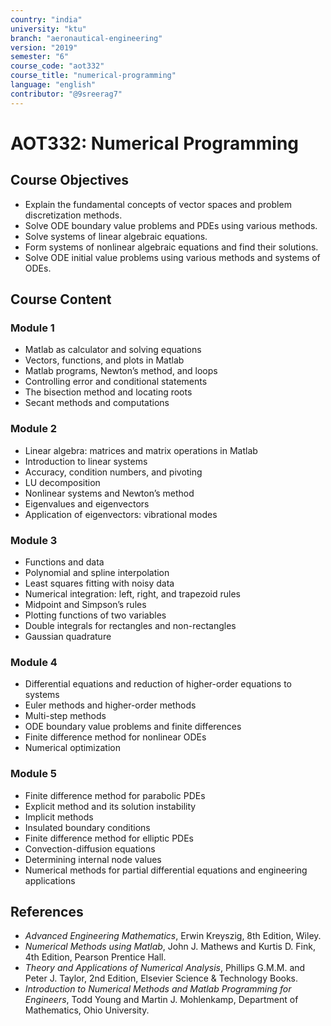 ```yaml
---
country: "india"
university: "ktu"
branch: "aeronautical-engineering"
version: "2019"
semester: "6"
course_code: "aot332"
course_title: "numerical-programming"
language: "english"
contributor: "@9sreerag7"
---
```


# AOT332: Numerical Programming

## Course Objectives

- Explain the fundamental concepts of vector spaces and problem discretization methods.
- Solve ODE boundary value problems and PDEs using various methods.
- Solve systems of linear algebraic equations.
- Form systems of nonlinear algebraic equations and find their solutions.
- Solve ODE initial value problems using various methods and systems of ODEs.

## Course Content

### Module 1
- Matlab as calculator and solving equations  
- Vectors, functions, and plots in Matlab  
- Matlab programs, Newton’s method, and loops  
- Controlling error and conditional statements  
- The bisection method and locating roots  
- Secant methods and computations

### Module 2
- Linear algebra: matrices and matrix operations in Matlab  
- Introduction to linear systems  
- Accuracy, condition numbers, and pivoting  
- LU decomposition  
- Nonlinear systems and Newton’s method  
- Eigenvalues and eigenvectors  
- Application of eigenvectors: vibrational modes

### Module 3
- Functions and data  
- Polynomial and spline interpolation  
- Least squares fitting with noisy data  
- Numerical integration: left, right, and trapezoid rules  
- Midpoint and Simpson’s rules  
- Plotting functions of two variables  
- Double integrals for rectangles and non-rectangles  
- Gaussian quadrature

### Module 4
- Differential equations and reduction of higher-order equations to systems  
- Euler methods and higher-order methods  
- Multi-step methods  
- ODE boundary value problems and finite differences  
- Finite difference method for nonlinear ODEs  
- Numerical optimization

### Module 5
- Finite difference method for parabolic PDEs  
- Explicit method and its solution instability  
- Implicit methods  
- Insulated boundary conditions  
- Finite difference method for elliptic PDEs  
- Convection-diffusion equations  
- Determining internal node values  
- Numerical methods for partial differential equations and engineering applications

## References

- *Advanced Engineering Mathematics*, Erwin Kreyszig, 8th Edition, Wiley.  
- *Numerical Methods using Matlab*, John J. Mathews and Kurtis D. Fink, 4th Edition, Pearson Prentice Hall.  
- *Theory and Applications of Numerical Analysis*, Phillips G.M.M. and Peter J. Taylor, 2nd Edition, Elsevier Science & Technology Books.  
- *Introduction to Numerical Methods and Matlab Programming for Engineers*, Todd Young and Martin J. Mohlenkamp, Department of Mathematics, Ohio University.
